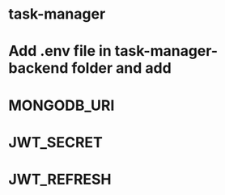 # task-manager

# Add .env file in task-manager-backend folder and add 
# MONGODB_URI
# JWT_SECRET
# JWT_REFRESH
